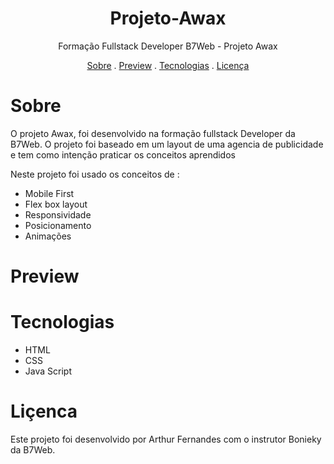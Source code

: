 
<h1 align="center">Projeto-Awax</h1>
<p align="center">Formação Fullstack Developer B7Web - Projeto Awax</p>

<p align="center">
<a href= "#Sobre">Sobre</a> .
<a href= "#Preview">Preview</a> .
<a href= "#Tecnologias">Tecnologias</a> .
<a href= "#Licenca">Licença</a>
</p>

# Sobre
<p>O projeto Awax, foi desenvolvido na formação fullstack Developer da B7Web.
O projeto foi baseado em um layout de uma agencia de publicidade e tem como intenção praticar os conceitos aprendidos</p>
<p>Neste projeto foi usado os conceitos de :<p/>
<ul>
<li>Mobile First</li>
<li>Flex box layout</li>
<li>Responsividade</li>
<li>Posicionamento</li>
<li>Animações
</ul>


# Preview


# Tecnologias
<ul>
<li>HTML</li>
<li>CSS</li>
<li>Java Script</li>
</ul>

# Liçenca
<p>Este projeto foi desenvolvido por Arthur Fernandes  com o instrutor Bonieky da B7Web.</p>



